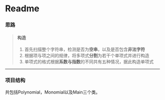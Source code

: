 # Readme

### 思路

> #### 构造
>
> 1. 首先扫描整个字符串，检测是否为**空串**，以及是否包含**非法字符**
> 2. 根据项与项之间的规律，将多项式**分割**为若干个单项式并进行构造
> 3. 单项式的格式根据**系数与指数**的不同共有五种情况，据此构造单项式

***

### 项目结构

共包括Polynomial，Monomial以及Main三个类。



